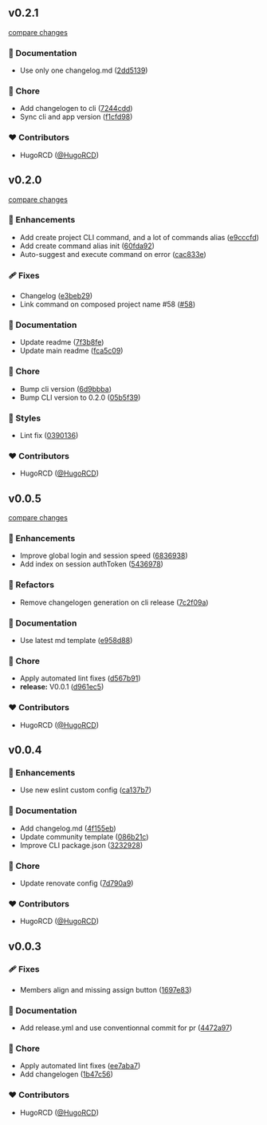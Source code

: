 
## v0.2.1

[compare changes](https://github.com/HugoRCD/shelves/compare/v0.0.6...v0.2.1)

### 📖 Documentation

- Use only one changelog.md ([2dd5139](https://github.com/HugoRCD/shelves/commit/2dd5139))

### 🏡 Chore

- Add changelogen to cli ([7244cdd](https://github.com/HugoRCD/shelves/commit/7244cdd))
- Sync cli and app version ([f1cfd98](https://github.com/HugoRCD/shelves/commit/f1cfd98))

### ❤️ Contributors

- HugoRCD ([@HugoRCD](http://github.com/HugoRCD))

## v0.2.0

[compare changes](https://github.com/HugoRCD/shelves/compare/v0.0.5...v0.0.6)

### 🚀 Enhancements

- Add create project CLI command, and a lot of commands alias ([e9cccfd](https://github.com/HugoRCD/shelves/commit/e9cccfd))
- Add create command alias init ([60fda92](https://github.com/HugoRCD/shelves/commit/60fda92))
- Auto-suggest and execute command on error ([cac833e](https://github.com/HugoRCD/shelves/commit/cac833e))

### 🩹 Fixes

- Changelog ([e3beb29](https://github.com/HugoRCD/shelves/commit/e3beb29))
- Link command on composed project name #58 ([#58](https://github.com/HugoRCD/shelves/issues/58))

### 📖 Documentation

- Update readme ([7f3b8fe](https://github.com/HugoRCD/shelves/commit/7f3b8fe))
- Update main readme ([fca5c09](https://github.com/HugoRCD/shelves/commit/fca5c09))

### 🏡 Chore

- Bump cli version ([6d9bbba](https://github.com/HugoRCD/shelves/commit/6d9bbba))
- Bump CLI version to 0.2.0 ([05b5f39](https://github.com/HugoRCD/shelves/commit/05b5f39))

### 🎨 Styles

- Lint fix ([0390136](https://github.com/HugoRCD/shelves/commit/0390136))

### ❤️ Contributors

- HugoRCD ([@HugoRCD](http://github.com/HugoRCD))

## v0.0.5

[compare changes](https://github.com/HugoRCD/shelves/compare/v0.0.4...v0.0.5)

### 🚀 Enhancements

- Improve global login and session speed ([6836938](https://github.com/HugoRCD/shelves/commit/6836938))
- Add index on session authToken ([5436978](https://github.com/HugoRCD/shelves/commit/5436978))

### 💅 Refactors

- Remove changelogen generation on cli release ([7c2f09a](https://github.com/HugoRCD/shelves/commit/7c2f09a))

### 📖 Documentation

- Use latest md template ([e958d88](https://github.com/HugoRCD/shelves/commit/e958d88))

### 🏡 Chore

- Apply automated lint fixes ([d567b91](https://github.com/HugoRCD/shelves/commit/d567b91))
- **release:** V0.0.1 ([d961ec5](https://github.com/HugoRCD/shelves/commit/d961ec5))

### ❤️ Contributors

- HugoRCD ([@HugoRCD](http://github.com/HugoRCD))

## v0.0.4

### 🚀 Enhancements

- Use new eslint custom config ([ca137b7](https://github.com/HugoRCD/shelve/commit/ca137b7))

### 📖 Documentation

- Add changelog.md ([4f155eb](https://github.com/HugoRCD/shelve/commit/4f155eb))
- Update community template ([086b21c](https://github.com/HugoRCD/shelve/commit/086b21c))
- Improve CLI package.json ([3232928](https://github.com/HugoRCD/shelve/commit/3232928))

### 🏡 Chore

- Update renovate config ([7d790a9](https://github.com/HugoRCD/shelve/commit/7d790a9))

### ❤️ Contributors

- HugoRCD ([@HugoRCD](http://github.com/HugoRCD))

## v0.0.3

### 🩹 Fixes

- Members align and missing assign button ([1697e83](https://github.com/HugoRCD/shelves/commit/1697e83))

### 📖 Documentation

- Add release.yml and use conventionnal commit for pr ([4472a97](https://github.com/HugoRCD/shelves/commit/4472a97))

### 🏡 Chore

- Apply automated lint fixes ([ee7aba7](https://github.com/HugoRCD/shelves/commit/ee7aba7))
- Add changelogen ([1b47c56](https://github.com/HugoRCD/shelves/commit/1b47c56))

### ❤️ Contributors

- HugoRCD ([@HugoRCD](http://github.com/HugoRCD))
